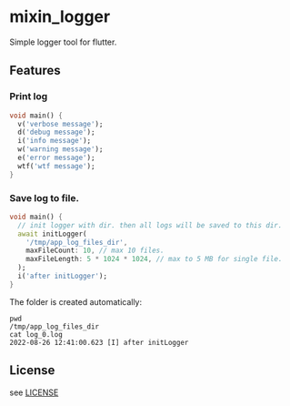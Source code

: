 # mixin_logger

Simple logger tool for flutter.

## Features

### Print log

```dart
void main() {
  v('verbose message');
  d('debug message');
  i('info message');
  w('warning message');
  e('error message');
  wtf('wtf message');
}
```

### Save log to file.

```dart
void main() {
  // init logger with dir. then all logs will be saved to this dir.
  await initLogger(
    '/tmp/app_log_files_dir',
    maxFileCount: 10, // max 10 files.
    maxFileLength: 5 * 1024 * 1024, // max to 5 MB for single file.
  );
  i('after initLogger');
}
```

The folder is created automatically:
``` 
pwd
/tmp/app_log_files_dir
cat log_0.log
2022-08-26 12:41:00.623 [I] after initLogger
```

## License

see [LICENSE](LICENSE)